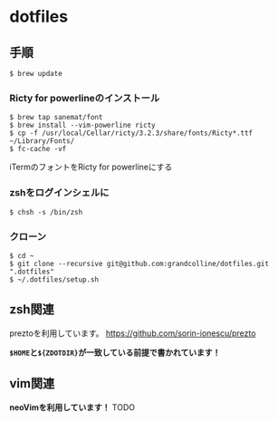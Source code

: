 # dotfiles

## 手順
```
$ brew update
```
### Ricty for powerlineのインストール
```
$ brew tap sanemat/font
$ brew install --vim-powerline ricty
$ cp -f /usr/local/Cellar/ricty/3.2.3/share/fonts/Ricty*.ttf ~/Library/Fonts/
$ fc-cache -vf
```
iTermのフォントをRicty for powerlineにする

### zshをログインシェルに
```
$ chsh -s /bin/zsh
```

### クローン
```
$ cd ~
$ git clone --recursive git@github.com:grandcolline/dotfiles.git ".dotfiles"
$ ~/.dotfiles/setup.sh
```

## zsh関連
preztoを利用しています。
https://github.com/sorin-ionescu/prezto

**`$HOME`と`${ZDOTDIR}`が一致している前提で書かれています！**

## vim関連
**neoVimを利用しています！**
TODO

